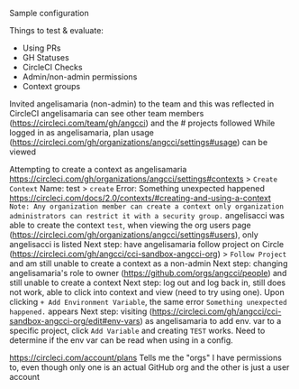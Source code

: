 Sample configuration

Things to test & evaluate:
- Using PRs
- GH Statuses
- CircleCI Checks
- Admin/non-admin permissions
- Context groups

Invited angelisamaria (non-admin) to the team and this was reflected in CircleCI
angelisamaria can see other team members (https://circleci.com/team/gh/angcci) and the # projects followed
While logged in as angelisamaria, plan usage (https://circleci.com/gh/organizations/angcci/settings#usage) can be viewed

Attempting to create a context as angelisamaria
https://circleci.com/gh/organizations/angcci/settings#contexts > `Create Context`
Name: test > `create`
Error: Something unexpected happened
https://circleci.com/docs/2.0/contexts/#creating-and-using-a-context
`Note: Any organization member can create a context only organization administrators can restrict it with a security group.`
angelisacci was able to create the context `test`, when viewing the org users page (https://circleci.com/gh/organizations/angcci/settings#users), only angelisacci is listed
Next step: have angelisamaria follow project on Circle (https://circleci.com/gh/angcci/cci-sandbox-angcci-org) > `Follow Project` and am still unable to create a context as a non-admin
Next step: changing angelisamaria's role to owner (https://github.com/orgs/angcci/people) and still unable to create a context
Next step: log out and log back in, still does not work, able to click into context and view (need to try using one). Upon clicking `+ Add Environment Variable`, the same error `Something unexpected happened.` appears
Next step: visiting (https://circleci.com/gh/angcci/cci-sandbox-angcci-org/edit#env-vars) as angelisamaria to add env. var to a specific project, click `Add Variable` and creating `TEST` works. Need to determine if the env var can be read when using in a config.


https://circleci.com/account/plans
Tells me the "orgs" I have permissions to, even though only one is an actual GitHub org and the other is just a user account
